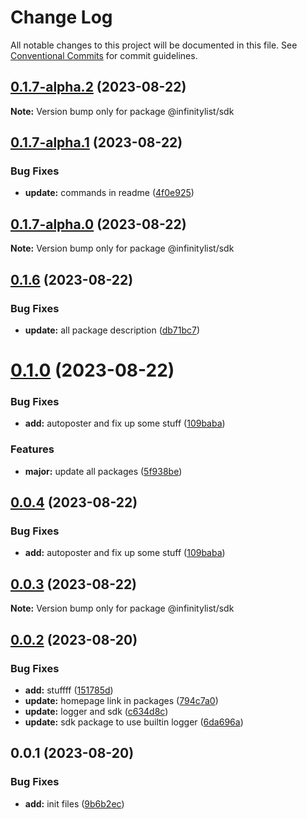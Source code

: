 # Change Log

All notable changes to this project will be documented in this file.
See [Conventional Commits](https://conventionalcommits.org) for commit guidelines.

## [0.1.7-alpha.2](https://github.com/InfinityBotList/node-sdk/compare/v0.1.7-alpha.1...v0.1.7-alpha.2) (2023-08-22)

**Note:** Version bump only for package @infinitylist/sdk

## [0.1.7-alpha.1](https://github.com/InfinityBotList/node-sdk/compare/v0.1.7-alpha.0...v0.1.7-alpha.1) (2023-08-22)

### Bug Fixes

-   **update:** commands in readme ([4f0e925](https://github.com/InfinityBotList/node-sdk/commit/4f0e9254d9561f4f33ae361aaf1d1af48769a8b8))

## [0.1.7-alpha.0](https://github.com/InfinityBotList/node-sdk/compare/v0.1.6...v0.1.7-alpha.0) (2023-08-22)

**Note:** Version bump only for package @infinitylist/sdk

## [0.1.6](https://github.com/InfinityBotList/node-sdk/compare/v0.1.5...v0.1.6) (2023-08-22)

### Bug Fixes

-   **update:** all package description ([db71bc7](https://github.com/InfinityBotList/node-sdk/commit/db71bc7d31dfd49a39f91e5cf22a84578488e412))

# [0.1.0](https://github.com/InfinityBotList/node-sdk/compare/v0.0.2-patch1...v0.1.0) (2023-08-22)

### Bug Fixes

-   **add:** autoposter and fix up some stuff ([109baba](https://github.com/InfinityBotList/node-sdk/commit/109baba49a25abf4a0756bbd30c9a866a390112a))

### Features

-   **major:** update all packages ([5f938be](https://github.com/InfinityBotList/node-sdk/commit/5f938be742864bc69b6579ceb667f367d169c971))

## [0.0.4](https://github.com/InfinityBotList/node-sdk/compare/@infinitylist/sdk@0.0.3...@infinitylist/sdk@0.0.4) (2023-08-22)

### Bug Fixes

-   **add:** autoposter and fix up some stuff ([109baba](https://github.com/InfinityBotList/node-sdk/commit/109baba49a25abf4a0756bbd30c9a866a390112a))

## [0.0.3](https://github.com/InfinityBotList/node-sdk/compare/@infinitylist/sdk@0.0.2...@infinitylist/sdk@0.0.3) (2023-08-22)

**Note:** Version bump only for package @infinitylist/sdk

## [0.0.2](https://github.com/InfinityBotList/node-sdk/compare/@infinitylist/sdk@0.0.1...@infinitylist/sdk@0.0.2) (2023-08-20)

### Bug Fixes

-   **add:** stuffff ([151785d](https://github.com/InfinityBotList/node-sdk/commit/151785d6e55543cedd59966f3047dce660f94ef1))
-   **update:** homepage link in packages ([794c7a0](https://github.com/InfinityBotList/node-sdk/commit/794c7a03f7479addfbe101f0a4f3294dda5ae0c6))
-   **update:** logger and sdk ([c634d8c](https://github.com/InfinityBotList/node-sdk/commit/c634d8c071329dca58404b2ef16821340c6d6d2d))
-   **update:** sdk package to use builtin logger ([6da696a](https://github.com/InfinityBotList/node-sdk/commit/6da696aada46a53111343196d84a95d4acc3ab63))

## 0.0.1 (2023-08-20)

### Bug Fixes

-   **add:** init files ([9b6b2ec](https://github.com/InfinityBotList/node-sdk/commit/9b6b2ec158a00281a303d9ca6e21ad69f1c954f1))
